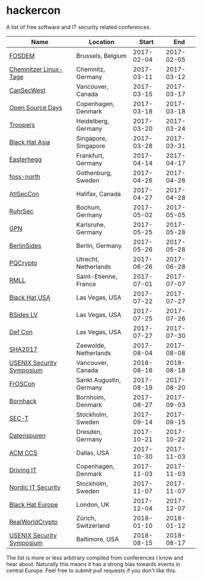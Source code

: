 # hackercon

A list of free software and IT security related conferences.

| Name | Location | Start | End |
| --- | --- | --- | --- |
| [FOSDEM](https://fosdem.org/) | Brussels, Belgium | 2017-02-04 | 2017-02-05 |
| [Chemnitzer Linux-Tage](https://chemnitzer.linux-tage.de/) | Chemnitz, Germany | 2017-03-11 | 2017-03-12 |
| [CanSecWest](https://cansecwest.com/) | Vancouver, Canada | 2017-03-15 | 2017-03-17 |
| [Open Source Days](https://opensourcedays.org/) | Copenhagen, Denmark | 2017-03-18 | 2017-03-18 |
| [Troopers](https://www.troopers.de/) | Heidelberg, Germany | 2017-03-20 | 2017-03-24 |
| [Black Hat Asia](https://www.blackhat.com/asia-17/) | Singapore, Singapore | 2017-03-28 | 2017-03-31 |
| [Easterhegg](http://www.easterhegg.eu/) | Frankfurt, Germany | 2017-04-14 | 2017-04-17 |
| [foss-north](http://foss-north.se/) | Gothenburg, Sweden | 2017-04-26 | 2017-04-26 |
| [AtlSecCon](https://atlseccon.com/) | Halifax, Canada | 2017-04-27 | 2017-04-28 |
| [RuhrSec](https://www.ruhrsec.de/) | Bochum, Germany | 2017-05-02 | 2017-05-05 |
| [GPN](https://entropia.de/GPN) | Karlsruhe, Germany | 2017-05-25 | 2017-05-28 |
| [BerlinSides](http://berlinsides.org/) | Berlin, Germany | 2017-05-26 | 2017-05-28 |
| [PQCrypto](https://pqcrypto.org/) | Utrecht, Netherlands | 2017-06-26 | 2017-06-28 |
| [RMLL](https://2017.rmll.info/) | Saint-Etienne, France | 2017-07-01 | 2017-07-07 |
| [Black Hat USA](https://www.blackhat.com/) | Las Vegas, USA | 2017-07-22 | 2017-07-27 |
| [BSides LV](https://www.bsideslv.org/) | Las Vegas, USA | 2017-07-25 | 2017-07-26 |
| [Def Con](https://defcon.org/) | Las Vegas, USA | 2017-07-27 | 2017-07-30 |
| [SHA2017](https://sha2017.org/) | Zeewolde, Netherlands | 2017-08-04 | 2017-08-08 |
| [USENIX Security Symposium](https://www.usenix.org/) | Vancouver, Canada | 2018-08-16 | 2018-08-18 |
| [FrOSCon](https://www.froscon.de/) | Sankt Augustin, Germany | 2017-08-19 | 2017-08-20 |
| [Bornhack](https://bornhack.dk/) | Bornholm, Denmark | 2017-08-27 | 2017-09-03 |
| [SEC-T](https://www.sec-t.org/) | Stockholm, Sweden | 2017-09-14 | 2017-09-15 |
| [Datenspuren](https://www.datenspuren.de/) | Dresden, Germany | 2017-10-21 | 2017-10-22 |
| [ACM CCS](https://www.sigsac.org/ccs/CCS2017/) | Dallas, USA | 2017-10-30 | 2017-11-03 |
| [Driving IT](https://universe.ida.dk/driving-it/) | Copenhagen, Denmark | 2017-11-03 | 2017-11-03 |
| [Nordic IT Security](http://www.nordicitsecurity.com/) | Stockholm, Sweden | 2017-11-07 | 2017-11-07 |
| [Black Hat Europe](https://www.blackhat.com/) | London, UK | 2017-12-04 | 2017-12-07 |
| [RealWorldCrypto](http://www.realworldcrypto.com/) | Zürich, Switzerland | 2018-01-10 | 2018-01-12 |
| [USENIX Security Symposium](https://www.usenix.org/) | Baltimore, USA | 2018-08-15 | 2018-08-17 |

The list is more or less arbitrary compiled from conferences I know and hear
about. Naturally this means it has a strong bias towards events in central
Europe. Feel free to submit pull requests if you don't like this.

